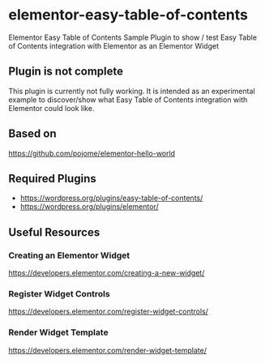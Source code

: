 # elementor-easy-table-of-contents
Elementor Easy Table of Contents Sample Plugin to show / test Easy Table of Contents integration with Elementor as an Elementor Widget

## Plugin is not complete
This plugin is currently not fully working. It is intended as an experimental example to discover/show what Easy Table of Contents integration with Elementor could look like.

## Based on
https://github.com/pojome/elementor-hello-world

## Required Plugins
- https://wordpress.org/plugins/easy-table-of-contents/
- https://wordpress.org/plugins/elementor/

## Useful Resources

### Creating an Elementor Widget
https://developers.elementor.com/creating-a-new-widget/

### Register Widget Controls
https://developers.elementor.com/register-widget-controls/

### Render Widget Template
https://developers.elementor.com/render-widget-template/
